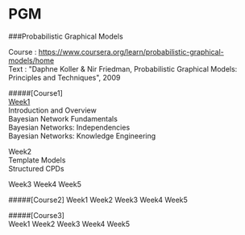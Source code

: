 # PGM
###Probabilistic Graphical Models

Course : https://www.coursera.org/learn/probabilistic-graphical-models/home      
Text   : "Daphne Koller & Nir Friedman, Probabilistic Graphical Models: Principles and Techniques", 2009

#####[Course1]     
<a href="https://rawgit.com/notyetend/PGM/master/notes/PGM_Course1_Week1.html">Week1</a>       
	Introduction and Overview       
	Bayesian Network Fundamentals       
	Bayesian Networks: Independencies      
	Bayesian Networks: Knowledge Engineering      
	
Week2       
	Template Models       
	Structured CPDs     
	
Week3
Week4
Week5


#####[Course2]
Week1
Week2
Week3
Week4
Week5

#####[Course3]  
Week1
Week2
Week3
Week4
Week5
